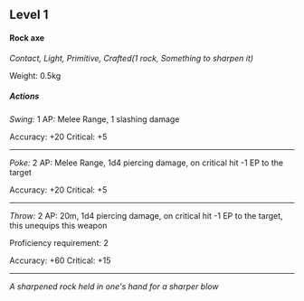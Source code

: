 ## Level 1
#### Rock axe
*Contact, Light, Primitive, Crafted(1 rock, Something to sharpen it)*

Weight: 0.5kg

##### Actions

*Swing:* 1 AP: Melee Range, 1 slashing damage

Accuracy: +20
Critical: +5

---

*Poke:* 2 AP: Melee Range, 1d4 piercing damage, on critical hit -1 EP to the target

Accuracy: +20
Critical: +5

---

*Throw:* 2 AP: 20m, 1d4 piercing damage, on critical hit -1 EP to the target, this unequips this weapon

Proficiency requirement: 2

Accuracy: +60
Critical: +15

---
*A sharpened rock held in one's hand for a sharper blow*